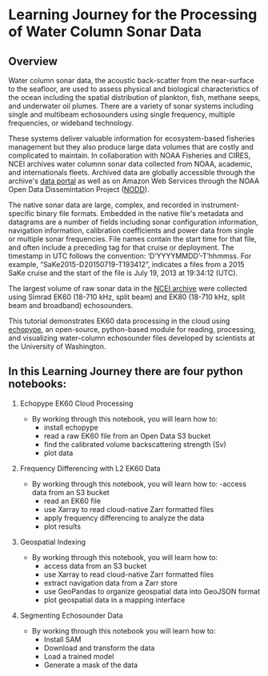 # Learning Journey for the Processing of Water Column Sonar Data

## Overview
Water column sonar data, the acoustic back-scatter from the near-surface to the seafloor, are used to assess physical and biological characteristics of the ocean including the spatial distribution of plankton, fish, methane seeps, and underwater oil plumes. There are a variety of sonar systems including single and multibeam echosounders using single frequency, multiple frequencies, or wideband technology.
     
These systems deliver valuable information for ecosystem-based fisheries management but they also produce large data volumes that are costly and complicated to maintain. In collaboration with NOAA Fisheries and CIRES, NCEI archives water columnn sonar data collected from NOAA, academic, and internationals fleets. Archived data are globally accessible through the archive's [data portal](https://www.ncei.noaa.gov/maps/water-column-sonar/) as well as on Amazon Web Services through the NOAA Open Data Dissemintation Project ([NODD](https://www.noaa.gov/information-technology/open-data-dissemination)).

The native sonar data are large, complex, and recorded in instrument-specific binary file formats. Embedded in the native file's metadata and datagrams are a number of fields including sonar configuration information, navigation information, calibration coefficients and power data from single or multiple sonar frequencies. File names contain the start time for that file, and often include a preceding tag for that cruise or deployment. The timestamp in UTC follows the convention: ‘D’YYYYMMDD’-T’hhmmss. For example, “SaKe2015-D20150719-T193412”, indicates a files from a 2015 SaKe cruise and the start of the file is July 19, 2013 at 19:34:12 (UTC).
    
The largest volume of raw sonar data in the [NCEI archive](https://www.ncei.noaa.gov/products/water-column-sonar-data) were collected using Simrad EK60 (18-710 kHz, split beam) and EK80 (18-710 kHz, split beam and broadband) echosounders.

This tutorial demonstrates EK60 data processing in the cloud using [echopype](https://echopype.readthedocs.io/en/stable/), an open-source, python-based module for reading, processing, and visualizing water-column echosounder files developed by scientists at the University of Washington.

## In this Learning Journey there are four python notebooks:

1. Echopype EK60 Cloud Processing
   - By working through this notebook, you will learn how to:
     - install echopype
     - read a raw EK60 file from an Open Data S3 bucket
     - find the calibrated volume backscattering strength (Sv)
     - plot data

3. Frequency Differencing with L2 EK60 Data
   - By working through this notebook, you will learn how to:
     -access data from an S3 bucket
     - read an EK60 file
     - use Xarray to read cloud-native Zarr formatted files
     - apply frequency differencing to analyze the data
     - plot results

4. Geospatial Indexing
   - By working through this notebook, you will learn how to:
     - access data from an S3 bucket
     - use Xarray to read cloud-native Zarr formatted files
     - extract navigation data from a Zarr store
     - use GeoPandas to organize geospatial data into GeoJSON format
     - plot geospatial data in a mapping interface

5. Segmenting Echosounder Data
   - By working through this notebook you will learn how to:
     - Install SAM
     - Download and transform the data
     - Load a trained model
     - Generate a mask of the data

